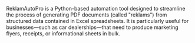 ReklamAutoPro is a Python-based automation tool designed to streamline the process of generating PDF documents (called "reklams") from structured data contained in Excel spreadsheets. It is particularly useful for businesses—such as car dealerships—that need to produce marketing flyers, receipts, or informational sheets in bulk.
